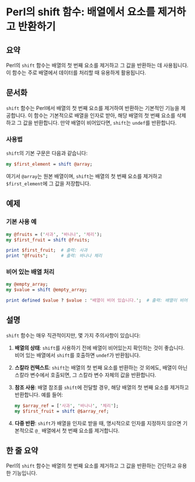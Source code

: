 <!--
Meta Description: # Perl의 shift 함수: 배열에서 요소를 제거하고 반환하기 ## 요약 Perl의 `shift` 함수는 배열의 첫 번째 요소를 제거하고 그 값을 반환하는 데 사용됩니다. 이 함수는 주로 배열에서 데이터를 처리할 때 유용하게 활용됩니다. ## 문서화 `shift` ...
Meta Keywords: shift, 요소를, 배열의, 함수는, 제거하고
-->

# Perl의 shift 함수: 배열에서 요소를 제거하고 반환하기

## 요약
Perl의 `shift` 함수는 배열의 첫 번째 요소를 제거하고 그 값을 반환하는 데 사용됩니다. 이 함수는 주로 배열에서 데이터를 처리할 때 유용하게 활용됩니다.

## 문서화
`shift` 함수는 Perl에서 배열의 첫 번째 요소를 제거하여 반환하는 기본적인 기능을 제공합니다. 이 함수는 기본적으로 배열을 인자로 받아, 해당 배열의 첫 번째 요소를 삭제하고 그 값을 반환합니다. 만약 배열이 비어있다면, `shift`는 `undef`를 반환합니다.

### 사용법
`shift`의 기본 구문은 다음과 같습니다:

```perl
my $first_element = shift @array;
```

여기서 `@array`는 원본 배열이며, `shift`는 배열의 첫 번째 요소를 제거하고 `$first_element`에 그 값을 저장합니다.

## 예제
### 기본 사용 예
```perl
my @fruits = ('사과', '바나나', '체리');
my $first_fruit = shift @fruits;

print $first_fruit;  # 출력: 사과
print "@fruits";     # 출력: 바나나 체리
```

### 비어 있는 배열 처리
```perl
my @empty_array;
my $value = shift @empty_array;

print defined $value ? $value : '배열이 비어 있습니다.';  # 출력: 배열이 비어 있습니다.
```

## 설명
`shift` 함수는 매우 직관적이지만, 몇 가지 주의사항이 있습니다:

1. **배열의 상태**: `shift`를 사용하기 전에 배열이 비어있는지 확인하는 것이 좋습니다. 비어 있는 배열에서 `shift`를 호출하면 `undef`가 반환됩니다.
  
2. **스칼라 컨텍스트**: `shift`는 배열의 첫 번째 요소를 반환하는 것 외에도, 배열이 아닌 스칼라 변수에서 호출되면, 그 스칼라 변수 자체의 값을 반환합니다.

3. **참조 사용**: 배열 참조를 `shift`에 전달할 경우, 해당 배열의 첫 번째 요소를 제거하고 반환합니다. 예를 들어:
   ```perl
   my $array_ref = ['사과', '바나나', '체리'];
   my $first_fruit = shift @$array_ref;
   ```

4. **다중 반환**: `shift`가 배열을 인자로 받을 때, 명시적으로 인자를 지정하지 않으면 기본적으로 `@_` 배열에서 첫 번째 요소를 제거합니다.

## 한 줄 요약
Perl의 `shift` 함수는 배열의 첫 번째 요소를 제거하고 그 값을 반환하는 간단하고 유용한 기능입니다.